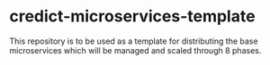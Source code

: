 # credict-microservices-template
This repository is to be used as a template for distributing the base microservices which will be managed and scaled through 8 phases.

